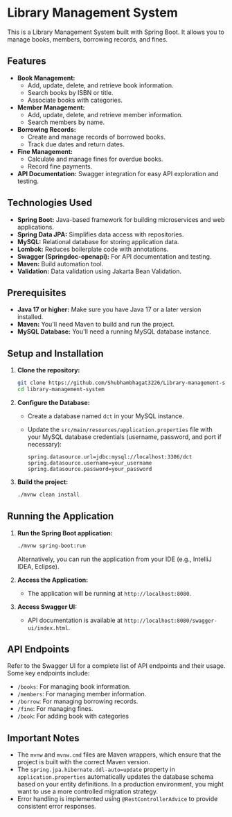 # Library Management System

This is a Library Management System built with Spring Boot. It allows you to manage books, members, borrowing records, and fines.

## Features

*   **Book Management:**
    *   Add, update, delete, and retrieve book information.
    *   Search books by ISBN or title.
    *   Associate books with categories.
*   **Member Management:**
    *   Add, update, delete, and retrieve member information.
    *   Search members by name.
*   **Borrowing Records:**
    *   Create and manage records of borrowed books.
    *   Track due dates and return dates.
*   **Fine Management:**
    *   Calculate and manage fines for overdue books.
    *   Record fine payments.
*   **API Documentation:** Swagger integration for easy API exploration and testing.

## Technologies Used

*   **Spring Boot:**  Java-based framework for building microservices and web applications.
*   **Spring Data JPA:** Simplifies data access with repositories.
*   **MySQL:** Relational database for storing application data.
*   **Lombok:** Reduces boilerplate code with annotations.
*   **Swagger (Springdoc-openapi):**  For API documentation and testing.
*   **Maven:** Build automation tool.
*   **Validation:**  Data validation using Jakarta Bean Validation.

## Prerequisites

*   **Java 17 or higher:**  Make sure you have Java 17 or a later version installed.
*   **Maven:**  You'll need Maven to build and run the project.
*   **MySQL Database:**  You'll need a running MySQL database instance.

## Setup and Installation

1.  **Clone the repository:**

    ```bash
    git clone https://github.com/Shubhambhagat3226/Library-management-system.git
    cd library-management-system
    ```

2.  **Configure the Database:**

    *   Create a database named `dct` in your MySQL instance.
    *   Update the `src/main/resources/application.properties` file with your MySQL database credentials (username, password, and port if necessary):

        ```properties
        spring.datasource.url=jdbc:mysql://localhost:3306/dct
        spring.datasource.username=your_username
        spring.datasource.password=your_password
        ```

3.  **Build the project:**

    ```bash
    ./mvnw clean install
    ```

## Running the Application

1.  **Run the Spring Boot application:**

    ```bash
    ./mvnw spring-boot:run
    ```

    Alternatively, you can run the application from your IDE (e.g., IntelliJ IDEA, Eclipse).

2.  **Access the Application:**

    *   The application will be running at `http://localhost:8080`.

3.  **Access Swagger UI:**

    *   API documentation is available at `http://localhost:8080/swagger-ui/index.html`.

## API Endpoints

Refer to the Swagger UI for a complete list of API endpoints and their usage.  Some key endpoints include:

*   `/books`:  For managing book information.
*   `/members`: For managing member information.
*   `/borrow`: For managing borrowing records.
*   `/fine`: For managing fines.
*   `/book`:  For adding book with categories

## Important Notes

*   The `mvnw` and `mvnw.cmd` files are Maven wrappers, which ensure that the project is built with the correct Maven version.
*   The `spring.jpa.hibernate.ddl-auto=update` property in `application.properties` automatically updates the database schema based on your entity definitions.  In a production environment, you might want to use a more controlled migration strategy.
*   Error handling is implemented using `@RestControllerAdvice` to provide consistent error responses.

